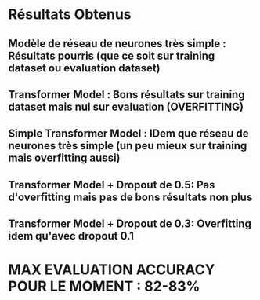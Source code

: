 # Résultats Obtenus 

## Modèle de réseau de neurones très simple : Résultats pourris (que ce soit sur training dataset ou evaluation dataset)

## Transformer Model : Bons résultats sur training dataset mais nul sur evaluation (OVERFITTING)

## Simple Transformer Model : IDem que réseau de neurones très simple (un peu mieux sur training mais overfitting aussi)

##  Transformer Model + Dropout de 0.5: Pas d'overfitting mais pas de bons résultats non plus 

##  Transformer Model + Dropout de 0.3: Overfitting idem qu'avec dropout 0.1

# MAX EVALUATION ACCURACY POUR LE MOMENT : 82-83%